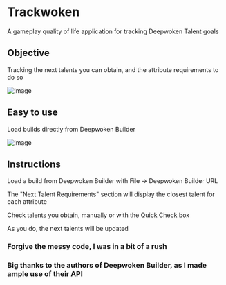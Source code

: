 # Trackwoken
 A gameplay quality of life application for tracking Deepwoken Talent goals

## Objective
 Tracking the next talents you can obtain, and the attribute requirements to do so

![image](https://github.com/user-attachments/assets/1aba9f88-afbe-4673-8c7c-9c5e93b2e111)

## Easy to use
 Load builds directly from Deepwoken Builder

 ![image](https://github.com/user-attachments/assets/d7c691e3-e352-4fd2-93af-52c8687434a2)

## Instructions
 Load a build from Deepwoken Builder with File -> Deepwoken Builder URL

 The "Next Talent Requirements" section will display the closest talent for each attribute

 Check talents you obtain, manually or with the Quick Check box

 As you do, the next talents will be updated

### Forgive the messy code, I was in a bit of a rush

### Big thanks to the authors of Deepwoken Builder, as I made ample use of their API
